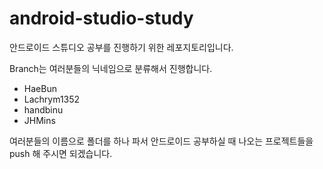 # android-studio-study
안드로이드 스튜디오 공부를 진행하기 위한 레포지토리입니다.

Branch는 여러분들의 닉네임으로 분류해서 진행합니다.
- HaeBun
- Lachrym1352
- handbinu
- JHMins

여러분들의 이름으로 폴더를 하나 파서 안드로이드 공부하실 때 나오는 프로젝트들을 push 해 주시면 되겠습니다.
